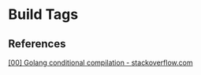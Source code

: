 # Build Tags


## References

[[00] Golang conditional compilation - stackoverflow.com](https://stackoverflow.com/questions/10646531/golang-conditional-compilation/67937234#67937234)
